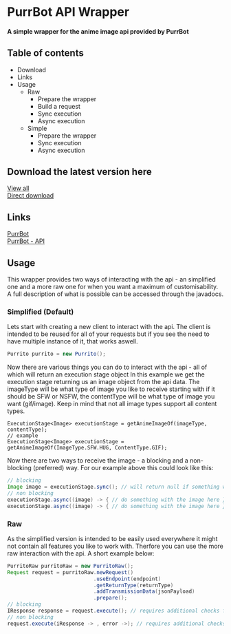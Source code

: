 # PurrBot API Wrapper
#### A simple wrapper for the anime image api provided by PurrBot

## Table of contents
- Download  
- Links  
- Usage
  - Raw
    - Prepare the wrapper
    - Build a request
    - Sync execution
    - Async execution
  - Simple
    - Prepare the wrapper
    - Sync execution
    - Async execution

## Download the latest version here
[View all](https://ci.netbeacon.de/viewType.html?buildTypeId=Netbeacon_Miscellaneous_PurritoPurrBotApiWrapper&tab=buildTypeStatusDiv)  
[Direct download](https://ci.netbeacon.de/repository/download/Netbeacon_Miscellaneous_PurritoPurrBotApiWrapper/latest.lastSuccessful/PurrBot-API-Wrapper_latest.jar)  

## Links
[PurrBot](https://purrbot.site)  
[PurrBot - API](https://docs.purrbot.site)

## Usage
This wrapper provides two ways of interacting with the api - an simplified one and a more raw one for when you want a maximum of customisability.  
A full description of what is possible can be accessed through the javadocs.  

### Simplified (Default)
Lets start with creating a new client to interact with the api. The client is intended to be reused for all of your requests but if you see the need to have multiple instance of it, that works aswell.
```java
Purrito purrito = new Purrito();
```
Now there are various things you can do to interact with the api - all of which will return an execution stage object
In this example we get the execution stage returning us an image object from the api data.
The imageType will be what type of image you like to receive starting with if it should be SFW or NSFW, the contentType will be what type of image you want (gif/image).
Keep in mind that not all image types support all content types.
```
ExecutionStage<Image> executionStage = getAnimeImageOf(imageType, contentType);
// example
ExecutionStage<Image> executionStage = getAnimeImageOf(ImageType.SFW.HUG, ContentType.GIF);
```
Now there are two ways to receive the image - a blocking and a non-blocking (preferred) way.
For our example above this could look like this:
```java
// blocking
Image image = executionStage.sync(); // will return null if something went wrong and logs an exception
// non blocking
executionStage.async((image) -> { // do something with the image here }); // will call the consumer on success and log an exception if things went wrong
executionStage.async((image) -> { // do something with the image here }, (error) -> { // do something with the error here}); // will call the first consumer on success and the second one with the exception if things went wrong
```

### Raw
As the simplified version is intended to be easily used everywhere it might not contain all features you like to work with.
Therfore you can use the more raw interaction with the api.
A short example below:
```java
PurritoRaw purritoRaw = new PurritoRaw();
Request request = purritoRaw.newRequest()
                            .useEndpoint(endpoint)
                            .getReturnType(returnType)
                            .addTransmissionData(jsonPayload)
                            .prepare();
// blocking
IResponse response = request.execute(); // requires additional checks for the iResponse if things went right
// non blocking
request.execute(iResponse -> , error ->); // requires additional checks or the iResponse if things went right

```